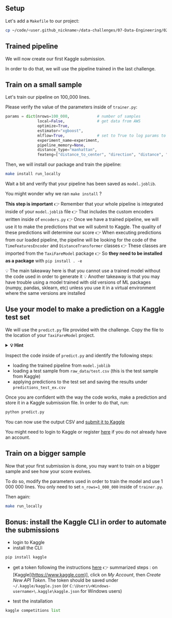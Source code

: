 
## Setup

Let's add a `Makefile` to our project:

``` bash
cp ~/code/<user.github_nickname>/data-challenges/07-Data-Engineering/02-ML-Iteration/06-Kaggle-submission/Makefile ~/code/<user.github_nickname>/TaxiFareModel
```

## Trained pipeline

We will now create our first Kaggle submission.

In order to do that, we will use the pipeline trained in the last challenge.

## Train on a small sample

Let's train our pipeline on 100_000 lines.

Please verify the value of the parameters inside of `trainer.py`:

```python
params = dict(nrows=100_000,            # number of samples
              local=False,              # get data from AWS
              optimize=True,
              estimator="xgboost",
              mlflow=True,              # set to True to log params to mlflow
              experiment_name=experiment,
              pipeline_memory=None,
              distance_type="manhattan",
              feateng=["distance_to_center", "direction", "distance", "time_features", "geohash"])
```

Then, we will install our package and train the pipeline:

```bash
make install run_locally
```

Wait a bit and verify that your pipeline has been saved as `model.joblib`.

You might wonder why we ran `make install` ?

**This step is important**
👉 Remember that your whole pipeline is integrated inside of your `model.joblib` file
👉 That includes the custom encoders written inside of `encoders.py`
👉 Once we have a trained pipeline, we will use it to make the predictions that we will submit to Kaggle. The quality of these predictions will determine our score
👉 When executing predictions from our loaded pipeline, the pipeline will be looking for the code of the `TimeFeaturesEncoder` and `DistanceTransformer` classes
👉 These classes are imported from the `TaxiFareModel` package
👉 So **they need to be installed as a package** with `pip install . -e`

💡 The main takeaway here is that you cannot use a trained model without the code used in order to generate it
💡 Another takeaway is that you may have trouble using a model trained with old versions of ML packages (numpy, pandas, sklearn, etc) unless you use it in a virtual environment where the same versions are installed

## Use your model to make a prediction on a Kaggle test set

We will use the `predict.py` file provided with the challenge. Copy the file to the location of your `TaxiFareModel` project.

<details>
  <summary markdown='span'><strong> 💡 Hint </strong></summary>

``` bash
cp ~/code/<user.github_nickname>/data-challenges/07-Data-Engineering/02-ML-Iteration/06-Kaggle-submission/predict.py ~/code/<user.github_nickname>/TaxiFareModel/TaxiFareModel
```

</details>

Inspect the code inside of `predict.py` and identify the following steps:
- loading the trained pipeline from `model.joblib`
- loading a test sample from `raw_data/test.csv` (this is the test sample from Kaggle)
- applying predictions to the test set and saving the results under `predictions_test_ex.csv`

Once you are confident with the way the code works, make a prediction and store it in a Kaggle submission file. In order to do that, run:

```bash
python predict.py
```

You can now use the output CSV and [submit it to Kaggle](https://www.kaggle.com/c/new-york-city-taxi-fare-prediction/submit)

You might need to login to Kaggle or register [here](https://www.kaggle.com/account/login) if you do not already have an account.

## Train on a bigger sample

Now that your first submission is done, you may want to train on a bigger sample and see how your score evolves.

To do so, modify the parameters used in order to train the model and use 1 000 000 lines. You only need to set `n_rows=1_000_000` inside of `trainer.py`.

Then again:

```bash
make run_locally
```

## Bonus: install the Kaggle CLI in order to automate the submissions

- login to Kaggle
- install the CLI:

``` python
pip install kaggle
```

- get a token following the instructions [here](https://github.com/Kaggle/kaggle-api#api-credentials)
👉 summarized steps : on [Kaggle[(https://www.kaggle.com)], click on _My Account_, then _Create New API Token_. The token should be saved under `~/.kaggle/kaggle.json` (or `C:\Users\<Windows-username>\.kaggle\kaggle.json` for Windows users)

- test the installation

``` python
kaggle competitions list
```

